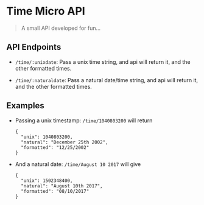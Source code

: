 # Time Micro API
> A small API developed for fun...

## API Endpoints

* `/time/:unixdate`: Pass a unix time string, and api will return it, and the other formatted times.

* `/time/:naturaldate`: Pass a natural date/time string, and api will return it, and the other formatted times.

## Examples

* Passing a unix timestamp: `/time/1040803200` will return
  ```
  {
    "unix": 1040803200,
    "natural": "December 25th 2002",
    "formatted": "12/25/2002"
  }
  ```

* And a natural date: `/time/August 10 2017` will give
  ```
  {
    "unix": 1502348400,
    "natural": "August 10th 2017",
    "formatted": "08/10/2017"
  }
  ```
